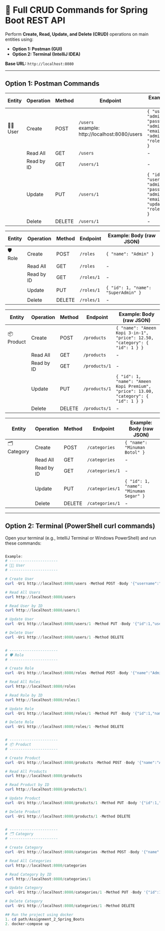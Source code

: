 # 🔧 Full CRUD Commands for Spring Boot REST API

Perform **Create, Read, Update, and Delete (CRUD)** operations on main entities using:

- **Option 1: Postman (GUI)**
- **Option 2: Terminal (IntelliJ IDEA)**

**Base URL:** `http://localhost:8080`

---

## Option 1: Postman Commands
 

| Entity    | Operation      | Method  | Endpoint           | Example: Body (raw JSON)                                                                                         |
|-----------|----------------|---------|--------------------|-------------------------------------------------------------------------------------------------------|
| 🧑‍💼 User | Create         | POST    | `/users                           `example: http://localhost:8080/users           | `{ "username": "admin_ameen", "password": "adminpass", "email": "admin@ameen.com", "role": { "id": 1 } }` |
|           | Read All       | GET     | `/users`           | -                                                                                                     |
|           | Read by ID     | GET     | `/users/1`         | -                                                                                                     |
|           | Update         | PUT     | `/users/1`         | `{ "id": 1, "username": "admin_updated", "password": "adminpass", "email": "updated@ameen.com", "role": { "id": 1 } }` |
|           | Delete         | DELETE  | `/users/1`         | -                                                                                                     |

| Entity    | Operation      | Method  | Endpoint           | Example: Body (raw JSON)                 |
|-----------|----------------|---------|--------------------|--------------------------------|
| 🛡️ Role  | Create         | POST    | `/roles`           | `{ "name": "Admin" }`           |
|           | Read All       | GET     | `/roles`           | -                              |
|           | Read by ID     | GET     | `/roles/1`         | -                              |
|           | Update         | PUT     | `/roles/1`         | `{ "id": 1, "name": "SuperAdmin" }` |
|           | Delete         | DELETE  | `/roles/1`         | -                              |

| Entity    | Operation      | Method  | Endpoint           | Example: Body (raw JSON)                                                                                   |
|-----------|----------------|---------|--------------------|--------------------------------------------------------------------------------------------------|
| 📦 Product| Create         | POST    | `/products`        | `{ "name": "Ameen Kopi 3-in-1", "price": 12.50, "category": { "id": 1 } }`                        |
|           | Read All       | GET     | `/products`        | -                                                                                                |
|           | Read by ID     | GET     | `/products/1`      | -                                                                                                |
|           | Update         | PUT     | `/products/1`      | `{ "id": 1, "name": "Ameen Kopi Premium", "price": 13.00, "category": { "id": 1 } }`              |
|           | Delete         | DELETE  | `/products/1`      | -                                                                                                |

| Entity    | Operation      | Method  | Endpoint           | Example: Body (raw JSON)                  |
|-----------|----------------|---------|--------------------|---------------------------------|
| 🗂️ Category| Create        | POST    | `/categories`      | `{ "name": "Minuman Botol" }`   |
|           | Read All       | GET     | `/categories`      | -                               |
|           | Read by ID     | GET     | `/categories/1`    | -                               |
|           | Update         | PUT     | `/categories/1`    | `{ "id": 1, "name": "Minuman Segar" }` |
|           | Delete         | DELETE  | `/categories/1`    | -                               |

---

## Option 2: Terminal (PowerShell curl commands)

Open your terminal (e.g., IntelliJ Terminal or Windows PowerShell) and run these commands:

```powershell

Example: 
# ----------------------
# 🧑‍💼 User
# ----------------------

# Create User
curl -Uri http://localhost:8080/users -Method POST -Body '{"username":"admin_ameen","password":"adminpass","email":"admin@ameen.com","role":{"id":1}}' -ContentType "application/json"

# Read All Users
curl http://localhost:8080/users

# Read User by ID
curl http://localhost:8080/users/1

# Update User
curl -Uri http://localhost:8080/users/1 -Method PUT -Body '{"id":1,"username":"admin_updated","password":"adminpass","email":"updated@ameen.com","role":{"id":1}}' -ContentType "application/json"

# Delete User
curl -Uri http://localhost:8080/users/1 -Method DELETE


# ----------------------
# 🛡️ Role
# ----------------------

# Create Role
curl -Uri http://localhost:8080/roles -Method POST -Body '{"name":"Admin"}' -ContentType "application/json"

# Read All Roles
curl http://localhost:8080/roles

# Read Role by ID
curl http://localhost:8080/roles/1

# Update Role
curl -Uri http://localhost:8080/roles/1 -Method PUT -Body '{"id":1,"name":"SuperAdmin"}' -ContentType "application/json"

# Delete Role
curl -Uri http://localhost:8080/roles/1 -Method DELETE


# ----------------------
# 📦 Product
# ----------------------

# Create Product
curl -Uri http://localhost:8080/products -Method POST -Body '{"name":"Ameen Kopi 3-in-1","price":12.50,"category":{"id":1}}' -ContentType "application/json"

# Read All Products
curl http://localhost:8080/products

# Read Product by ID
curl http://localhost:8080/products/1

# Update Product
curl -Uri http://localhost:8080/products/1 -Method PUT -Body '{"id":1,"name":"Ameen Kopi Premium","price":13.00,"category":{"id":1}}' -ContentType "application/json"

# Delete Product
curl -Uri http://localhost:8080/products/1 -Method DELETE


# ----------------------
# 🗂️ Category
# ----------------------

# Create Category
curl -Uri http://localhost:8080/categories -Method POST -Body '{"name":"Minuman Botol"}' -ContentType "application/json"

# Read All Categories
curl http://localhost:8080/categories

# Read Category by ID
curl http://localhost:8080/categories/1

# Update Category
curl -Uri http://localhost:8080/categories/1 -Method PUT -Body '{"id":1,"name":"Minuman Segar"}' -ContentType "application/json"

# Delete Category
curl -Uri http://localhost:8080/categories/1 -Method DELETE

## Run the project using docker
1. cd path/Assignment_2_Spring_Boots
2. docker-compose up

